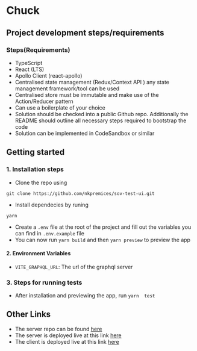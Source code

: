 # Chuck

## Project development steps/requirements

### Steps(Requirements)
* TypeScript
* React (LTS)
* Apollo Client (react-apollo)
* Centralised state management (Redux/Context API ) any state management framework/tool can be used
* Centralised store must be immutable and make use of the Action/Reducer pattern
* Can use a boilerplate of your choice
* Solution should be checked into a public Github repo. Additionally the README should outline all necessary steps required to bootstrap the code
* Solution can be implemented in CodeSandbox or similar

## Getting started

### 1. Installation steps

* Clone the repo using

```git clone https://github.com/nkpremices/sov-test-ui.git```

* Install dependecies by runing

```yarn```

* Create a ```.env``` file at the root of the project and fill out the variables you can find in ```.env.example``` file
* You can now run ```yarn build``` and then ```yarn preview``` to preview the app

#### 2. Environment Variables

* ```VITE_GRAPHQL_URL```: The url of the graphql server

### 3. Steps for running tests

* After installation and previewing the app, run ```yarn  test``` 


## Other Links

* The server repo can be found [here](https://github.com/nkpremices/sov-test-server)
* The server is deployed live at this link [here](https://chuck-norris-jokes-funb.onrender.com)
* The client is deployed live at this link [here](https://chuck-ui.netlify.app/)
